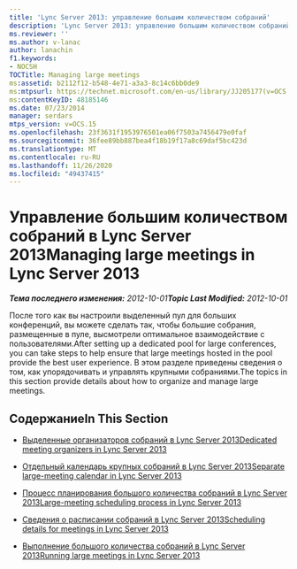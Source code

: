 ```yaml
---
title: 'Lync Server 2013: управление большим количеством собраний'
description: 'Lync Server 2013: управление большим количеством собраний.'
ms.reviewer: ''
ms.author: v-lanac
author: lanachin
f1.keywords:
- NOCSH
TOCTitle: Managing large meetings
ms:assetid: b2112f12-b548-4e71-a3a3-8c14c6bb0de9
ms:mtpsurl: https://technet.microsoft.com/en-us/library/JJ205177(v=OCS.15)
ms:contentKeyID: 48185146
ms.date: 07/23/2014
manager: serdars
mtps_version: v=OCS.15
ms.openlocfilehash: 23f3631f1953976501ea06f7503a7456479e0faf
ms.sourcegitcommit: 36fee89bb887bea4f18b19f17a8c69daf5bc423d
ms.translationtype: MT
ms.contentlocale: ru-RU
ms.lasthandoff: 11/26/2020
ms.locfileid: "49437415"
---
```

# <a name="managing-large-meetings-in-lync-server-2013"></a><span data-ttu-id="d2440-103">Управление большим количеством собраний в Lync Server 2013</span><span class="sxs-lookup"><span data-stu-id="d2440-103">Managing large meetings in Lync Server 2013</span></span>

<div data-xmlns="http://www.w3.org/1999/xhtml">

<div class="topic" data-xmlns="http://www.w3.org/1999/xhtml" data-msxsl="urn:schemas-microsoft-com:xslt" data-cs="https://msdn.microsoft.com/">

<div data-asp="https://msdn2.microsoft.com/asp">



</div>

<div id="mainSection">

<div id="mainBody"><span data-ttu-id="d2440-104">

<span> </span></span><span class="sxs-lookup"><span data-stu-id="d2440-104">

<span> </span></span></span>

<span data-ttu-id="d2440-105">_**Тема последнего изменения:** 2012-10-01_</span><span class="sxs-lookup"><span data-stu-id="d2440-105">_**Topic Last Modified:** 2012-10-01_</span></span>

<span data-ttu-id="d2440-106">После того как вы настроили выделенный пул для больших конференций, вы можете сделать так, чтобы большие собрания, размещенные в пуле, высмотрели оптимальное взаимодействие с пользователями.</span><span class="sxs-lookup"><span data-stu-id="d2440-106">After setting up a dedicated pool for large conferences, you can take steps to help ensure that large meetings hosted in the pool provide the best user experience.</span></span> <span data-ttu-id="d2440-107">В этом разделе приведены сведения о том, как упорядочивать и управлять крупными собраниями.</span><span class="sxs-lookup"><span data-stu-id="d2440-107">The topics in this section provide details about how to organize and manage large meetings.</span></span>

<div>

## <a name="in-this-section"></a><span data-ttu-id="d2440-108">Содержание</span><span class="sxs-lookup"><span data-stu-id="d2440-108">In This Section</span></span>

  - [<span data-ttu-id="d2440-109">Выделенные организаторов собраний в Lync Server 2013</span><span class="sxs-lookup"><span data-stu-id="d2440-109">Dedicated meeting organizers in Lync Server 2013</span></span>](lync-server-2013-dedicated-meeting-organizers.md)

  - [<span data-ttu-id="d2440-110">Отдельный календарь крупных собраний в Lync Server 2013</span><span class="sxs-lookup"><span data-stu-id="d2440-110">Separate large-meeting calendar in Lync Server 2013</span></span>](lync-server-2013-separate-large-meeting-calendar.md)

  - [<span data-ttu-id="d2440-111">Процесс планирования большого количества собраний в Lync Server 2013</span><span class="sxs-lookup"><span data-stu-id="d2440-111">Large-meeting scheduling process in Lync Server 2013</span></span>](lync-server-2013-large-meeting-scheduling-process.md)

  - [<span data-ttu-id="d2440-112">Сведения о расписании собраний в Lync Server 2013</span><span class="sxs-lookup"><span data-stu-id="d2440-112">Scheduling details for meetings in Lync Server 2013</span></span>](lync-server-2013-scheduling-details-for-meetings.md)

  - [<span data-ttu-id="d2440-113">Выполнение большого количества собраний в Lync Server 2013</span><span class="sxs-lookup"><span data-stu-id="d2440-113">Running large meetings in Lync Server 2013</span></span>](lync-server-2013-running-large-meetings.md)

<span data-ttu-id="d2440-114"></div>

</div>

<span> </span>

</div>

</div>

</span><span class="sxs-lookup"><span data-stu-id="d2440-114"></div>

</div>

<span> </span>

</div>

</div>

</span></span></div>

